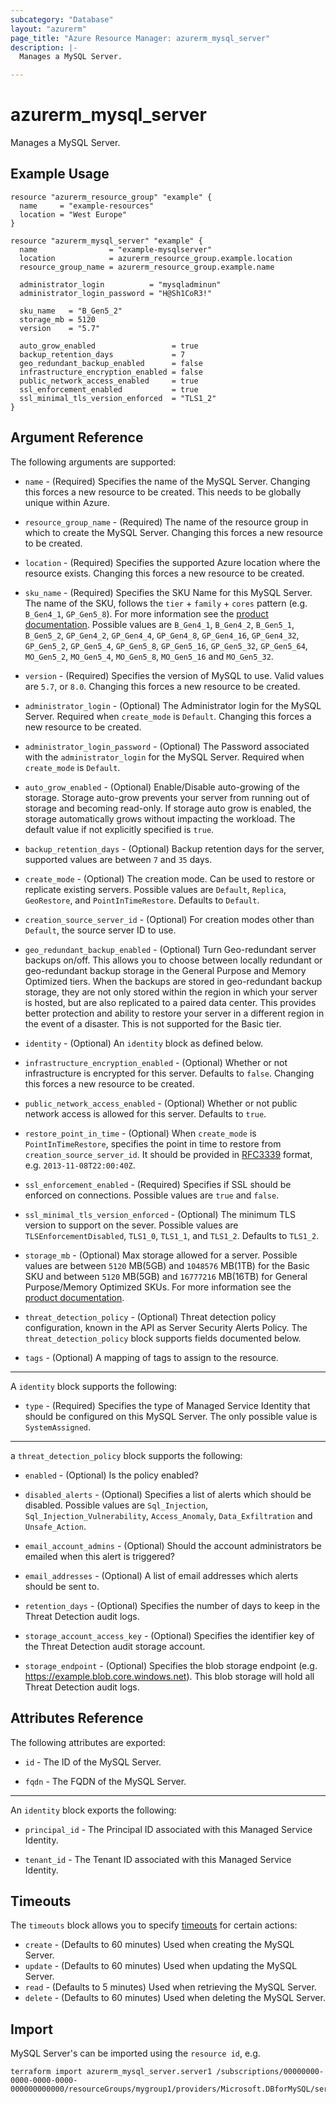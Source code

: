 ```yaml
---
subcategory: "Database"
layout: "azurerm"
page_title: "Azure Resource Manager: azurerm_mysql_server"
description: |-
  Manages a MySQL Server.

---
```


# azurerm_mysql_server

Manages a MySQL Server.

## Example Usage

```hcl
resource "azurerm_resource_group" "example" {
  name     = "example-resources"
  location = "West Europe"
}

resource "azurerm_mysql_server" "example" {
  name                = "example-mysqlserver"
  location            = azurerm_resource_group.example.location
  resource_group_name = azurerm_resource_group.example.name

  administrator_login          = "mysqladminun"
  administrator_login_password = "H@Sh1CoR3!"

  sku_name   = "B_Gen5_2"
  storage_mb = 5120
  version    = "5.7"

  auto_grow_enabled                 = true
  backup_retention_days             = 7
  geo_redundant_backup_enabled      = false
  infrastructure_encryption_enabled = false
  public_network_access_enabled     = true
  ssl_enforcement_enabled           = true
  ssl_minimal_tls_version_enforced  = "TLS1_2"
}
```

## Argument Reference

The following arguments are supported:

* `name` - (Required) Specifies the name of the MySQL Server. Changing this forces a new resource to be created. This needs to be globally unique within Azure.

* `resource_group_name` - (Required) The name of the resource group in which to create the MySQL Server. Changing this forces a new resource to be created.

* `location` - (Required) Specifies the supported Azure location where the resource exists. Changing this forces a new resource to be created.

* `sku_name` - (Required) Specifies the SKU Name for this MySQL Server. The name of the SKU, follows the `tier` + `family` + `cores` pattern (e.g. `B_Gen4_1`, `GP_Gen5_8`). For more information see the [product documentation](https://docs.microsoft.com/azure/mysql/concepts-pricing-tiers). Possible values are `B_Gen4_1`, `B_Gen4_2`, `B_Gen5_1`, `B_Gen5_2`, `GP_Gen4_2`, `GP_Gen4_4`, `GP_Gen4_8`, `GP_Gen4_16`, `GP_Gen4_32`, `GP_Gen5_2`, `GP_Gen5_4`, `GP_Gen5_8`, `GP_Gen5_16`, `GP_Gen5_32`, `GP_Gen5_64`, `MO_Gen5_2`, `MO_Gen5_4`, `MO_Gen5_8`, `MO_Gen5_16` and `MO_Gen5_32`.

* `version` - (Required) Specifies the version of MySQL to use. Valid values are `5.7`, or `8.0`. Changing this forces a new resource to be created.

* `administrator_login` - (Optional) The Administrator login for the MySQL Server. Required when `create_mode` is `Default`. Changing this forces a new resource to be created.

* `administrator_login_password` - (Optional) The Password associated with the `administrator_login` for the MySQL Server. Required when `create_mode` is `Default`.

* `auto_grow_enabled` - (Optional) Enable/Disable auto-growing of the storage. Storage auto-grow prevents your server from running out of storage and becoming read-only. If storage auto grow is enabled, the storage automatically grows without impacting the workload. The default value if not explicitly specified is `true`.

* `backup_retention_days` - (Optional) Backup retention days for the server, supported values are between `7` and `35` days.

* `create_mode` - (Optional) The creation mode. Can be used to restore or replicate existing servers. Possible values are `Default`, `Replica`, `GeoRestore`, and `PointInTimeRestore`. Defaults to `Default`.

* `creation_source_server_id` - (Optional) For creation modes other than `Default`, the source server ID to use.

* `geo_redundant_backup_enabled` - (Optional) Turn Geo-redundant server backups on/off. This allows you to choose between locally redundant or geo-redundant backup storage in the General Purpose and Memory Optimized tiers. When the backups are stored in geo-redundant backup storage, they are not only stored within the region in which your server is hosted, but are also replicated to a paired data center. This provides better protection and ability to restore your server in a different region in the event of a disaster. This is not supported for the Basic tier.

* `identity` - (Optional) An `identity` block as defined below.

* `infrastructure_encryption_enabled` - (Optional) Whether or not infrastructure is encrypted for this server. Defaults to `false`. Changing this forces a new resource to be created.

* `public_network_access_enabled` - (Optional) Whether or not public network access is allowed for this server. Defaults to `true`.

* `restore_point_in_time` - (Optional) When `create_mode` is `PointInTimeRestore`, specifies the point in time to restore from `creation_source_server_id`. It should be provided in [RFC3339](https://www.rfc-editor.org/rfc/rfc3339) format, e.g. `2013-11-08T22:00:40Z`.

* `ssl_enforcement_enabled` - (Required) Specifies if SSL should be enforced on connections. Possible values are `true` and `false`.

* `ssl_minimal_tls_version_enforced` - (Optional) The minimum TLS version to support on the sever. Possible values are `TLSEnforcementDisabled`, `TLS1_0`, `TLS1_1`, and `TLS1_2`. Defaults to `TLS1_2`.

* `storage_mb` - (Optional) Max storage allowed for a server. Possible values are between `5120` MB(5GB) and `1048576` MB(1TB) for the Basic SKU and between `5120` MB(5GB) and `16777216` MB(16TB) for General Purpose/Memory Optimized SKUs. For more information see the [product documentation](https://docs.microsoft.com/azure/mysql/concepts-pricing-tiers).

* `threat_detection_policy` - (Optional) Threat detection policy configuration, known in the API as Server Security Alerts Policy. The `threat_detection_policy` block supports fields documented below.

* `tags` - (Optional) A mapping of tags to assign to the resource.

---

A `identity` block supports the following:

* `type` - (Required) Specifies the type of Managed Service Identity that should be configured on this MySQL Server. The only possible value is `SystemAssigned`.

---

a `threat_detection_policy` block supports the following:

* `enabled` - (Optional) Is the policy enabled?

* `disabled_alerts` - (Optional) Specifies a list of alerts which should be disabled. Possible values are `Sql_Injection`, `Sql_Injection_Vulnerability`, `Access_Anomaly`, `Data_Exfiltration` and `Unsafe_Action`.

* `email_account_admins` - (Optional) Should the account administrators be emailed when this alert is triggered?

* `email_addresses` - (Optional) A list of email addresses which alerts should be sent to.

* `retention_days` - (Optional) Specifies the number of days to keep in the Threat Detection audit logs.

* `storage_account_access_key` - (Optional) Specifies the identifier key of the Threat Detection audit storage account.

* `storage_endpoint` - (Optional) Specifies the blob storage endpoint (e.g. <https://example.blob.core.windows.net>). This blob storage will hold all Threat Detection audit logs.

## Attributes Reference

The following attributes are exported:

* `id` - The ID of the MySQL Server.

* `fqdn` - The FQDN of the MySQL Server.

---

An `identity` block exports the following:

* `principal_id` - The Principal ID associated with this Managed Service Identity.

* `tenant_id` - The Tenant ID associated with this Managed Service Identity.

## Timeouts

The `timeouts` block allows you to specify [timeouts](https://www.terraform.io/language/resources/syntax#operation-timeouts) for certain actions:

* `create` - (Defaults to 60 minutes) Used when creating the MySQL Server.
* `update` - (Defaults to 60 minutes) Used when updating the MySQL Server.
* `read` - (Defaults to 5 minutes) Used when retrieving the MySQL Server.
* `delete` - (Defaults to 60 minutes) Used when deleting the MySQL Server.

## Import

MySQL Server's can be imported using the `resource id`, e.g.

```shell
terraform import azurerm_mysql_server.server1 /subscriptions/00000000-0000-0000-0000-000000000000/resourceGroups/mygroup1/providers/Microsoft.DBforMySQL/servers/server1
```
